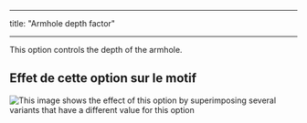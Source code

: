 - - -
title: "Armhole depth factor"
- - -

This option controls the depth of the armhole.

## Effet de cette option sur le motif

![This image shows the effect of this option by superimposing several variants that have a different value for this option](huey_armholedepthfactor_sample.svg "Effect of this option on the pattern")
